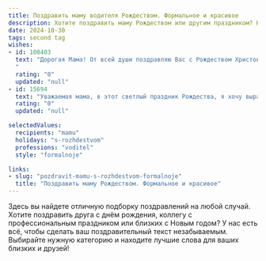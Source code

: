 ```yaml
---
title: Поздравить маму водителя Рождеством. Формальное и красивое
description: Хотите поздравить маму Рождеством или другим праздником? Наш ИИ создаст незабываемое поздравление, а вы обязательно выделитесь среди других.  
date: 2024-10-30
tags: second tag
wishes:
- id: 108403
  text: "Дорогая Мама! От всей души поздравляю Вас с Рождеством Христовым! Желаю Вам крепкого здоровья, душевного тепла, семейного благополучия и лёгкой дороги во всех Ваших делах, ведь Вы – наш замечательный водитель, который всегда уверенно ведёт нас по жизни. Счастливого Рождества!
  "
  rating: "0"
  updated: "null"
- id: 15694
  text: "Уважаемая мама, в этот светлый праздник Рождества, я хочу выразить Вам глубочайшее уважение и искреннюю благодарность за все, что Вы делаете для нас. Ваша профессия водителя требует ответственности и внимания, и я восхищаюсь Вашим профессионализмом и трудолюбием. Пусть в этот праздничный день Вас окружают любовь, тепло и радость, а в Новом году Вам сопутствует успех и благополучие. С Рождеством!"
  rating: "0"
  updated: "null"

selectedValues:
  recipients: "mamu"
  holidays: "s-rozhdestvom"
  professions: "voditel"
  style: "formalnoje"

links:
- slug: "pozdravit-mamu-s-rozhdestvom-formalnoje"
  title: "Поздравить маму Рождеством. Формальное и красивое"
---
```


Здесь вы найдете отличную подборку поздравлений на любой случай.
Хотите поздравить друга с днём рождения, коллегу с профессиональным праздником или близких с Новым годом? У нас есть всё, чтобы сделать ваш поздравительный текст незабываемым. Выбирайте нужную категорию и находите лучшие слова для ваших близких и друзей!
